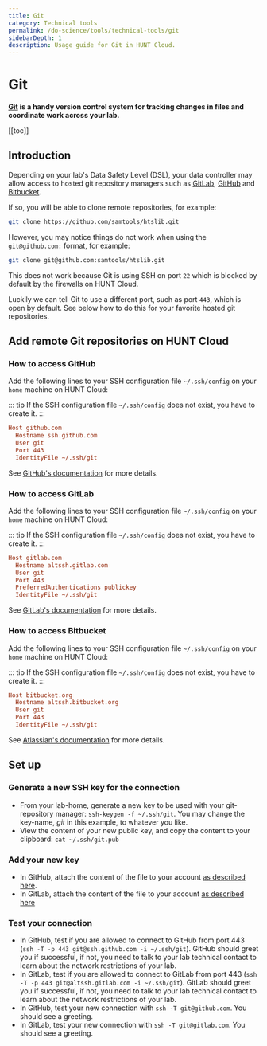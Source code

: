 ```yaml
---
title: Git
category: Technical tools
permalink: /do-science/tools/technical-tools/git
sidebarDepth: 1
description: Usage guide for Git in HUNT Cloud.
---
```


# Git

**[Git](https://git-scm.com/) is a handy version control system for tracking changes in files and coordinate work across your lab.**

[[toc]]


## Introduction 

Depending on your lab's Data Safety Level (DSL), your data controller may allow access to hosted git repository managers such as [GitLab](https://gitlab.com/), [GitHub](https://github.com/) and [Bitbucket](https://bitbucket.org/). 

If so, you will be able to clone remote repositories, for example:

```bash
git clone https://github.com/samtools/htslib.git
```

However, you may notice things do not work when using the `git@github.com:` format, for example:

```bash
git clone git@github.com:samtools/htslib.git
```

This does not work because Git is using SSH on port `22` which is blocked by default by the firewalls on HUNT Cloud.

Luckily we can tell Git to use a different port, such as port `443`, which is open by default. See below how to do this for your favorite hosted git repositories.

## Add remote Git repositories on HUNT Cloud


### How to access GitHub

Add the following lines to your SSH configuration file `~/.ssh/config` on your `home` machine on HUNT Cloud:

::: tip
If the SSH configuration file `~/.ssh/config` does not exist, you have to create it.
:::

```ini
Host github.com
  Hostname ssh.github.com
  User git
  Port 443
  IdentityFile ~/.ssh/git
```

See [GitHub's documentation](https://docs.github.com/en/authentication/troubleshooting-ssh/using-ssh-over-the-https-port) for more details.

### How to access GitLab

Add the following lines to your SSH configuration file `~/.ssh/config` on your `home` machine on HUNT Cloud:

::: tip
If the SSH configuration file `~/.ssh/config` does not exist, you have to create it.
:::

```ini
Host gitlab.com
  Hostname altssh.gitlab.com
  User git
  Port 443
  PreferredAuthentications publickey
  IdentityFile ~/.ssh/git
```

See [GitLab's documentation](https://docs.gitlab.com/ee/user/gitlab_com/#alternative-ssh-port) for more details.

### How to access Bitbucket

Add the following lines to your SSH configuration file `~/.ssh/config` on your `home` machine on HUNT Cloud:

::: tip
If the SSH configuration file `~/.ssh/config` does not exist, you have to create it.
:::

```ini
Host bitbucket.org
  Hostname altssh.bitbucket.org
  User git
  Port 443
  IdentityFile ~/.ssh/git
```

See [Atlassian's documentation](https://support.atlassian.com/bitbucket-cloud/docs/troubleshoot-ssh-issues/#If-port-22-is-blocked) for more details.

## Set up

### Generate a new SSH key for the connection

- From your lab-home, generate a new key to be used with your git-repository manager: `ssh-keygen -f ~/.ssh/git`. You may change the key-name, _git_ in this example, to whatever you like.
- View the content of your new public key, and copy the content to your clipboard: `cat ~/.ssh/git.pub`

### Add your new key

- In GitHub, attach the content of the file to your account [as described here](https://help.github.com/articles/adding-a-new-ssh-key-to-your-github-account/).
- In GitLab, attach the content of the file to your account [as described here](https://docs.gitlab.com/ee/gitlab-basics/create-your-ssh-keys.html)

### Test your connection

- In GitHub, test if you are allowed to connect to GitHub from port 443 (`ssh -T -p 443 git@ssh.github.com -i ~/.ssh/git`). GitHub should greet you if successful, if not, you need to talk to your lab technical contact to learn about the network restrictions of your lab.
- In GitLab, test if you are allowed to connect to GitLab from port 443 (`ssh -T -p 443 git@altssh.gitlab.com -i ~/.ssh/git`). GitLab should greet you if successful, if not, you need to talk to your lab technical contact to learn about the network restrictions of your lab.
- In GitHub, test your new connection with `ssh -T git@github.com`. You should see a greeting.
- In GitLab, test your new connection with `ssh -T git@gitlab.com`. You should see a greeting.
